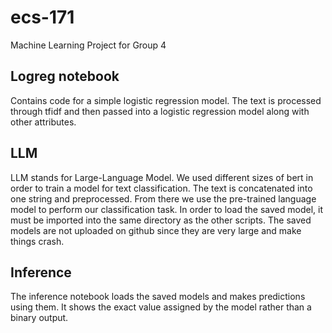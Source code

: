 # ecs-171
Machine Learning Project for Group 4

## Logreg notebook
Contains code for a simple logistic regression model. The text is processed through tfidf and then passed into a logistic regression model along with other attributes.

## LLM
LLM stands for Large-Language Model. We used different sizes of bert in order to train a model for text classification. The text is concatenated into one string and preprocessed. From there we use the pre-trained language model to perform our classification task.
In order to load the saved model, it must be imported into the same directory as the other scripts. The saved models are not uploaded on github since they are very large and make things crash.

## Inference
The inference notebook loads the saved models and makes predictions using them. It shows the exact value assigned by the model rather than a binary output.
